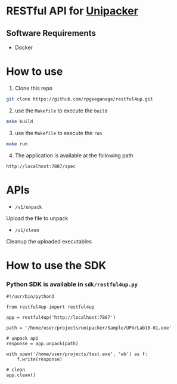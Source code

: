 # RESTful API for [Unipacker](https://github.com/unipacker/unipacker)

## Software Requirements
* Docker

# How to use
1. Clone this repo

```sh
git clone https://github.com/rpgeeganage/restful4up.git
```
2. use the `Makefile` to execute the `build`

```sh
make build
```
3. use the `Makefile` to execute the `run`

```sh
make run
```
4. The application is available at the following path
```
http://localhost:7887/spec
```

# APIs
* `/v1/unpack`

Upload the file to unpack

* `/v1/clean`

Cleanup the uploaded executables


# How to use the SDK
### Python SDK is available in `sdk/restful4up.py`
```
#!/usr/bin/python3

from restful4up import restful4up

app = restful4up('http://localhost:7887')

path = '/home/user/projects/unipacker/Sample/UPX/Lab18-01.exe'

# unpack api
response = app.unpack(path)

with open('/home/user/projects/test.exe', 'wb') as f:
    f.write(response)

# clean
app.clean()
```
